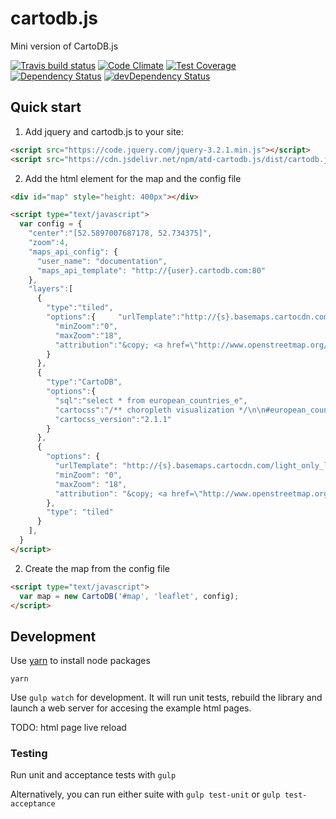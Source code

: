 # cartodb.js

Mini version of CartoDB.js

[![Travis build status](http://img.shields.io/travis/atd/cartodb.js.svg?style=flat)](https://travis-ci.org/atd/cartodb.js)
[![Code Climate](https://codeclimate.com/github/atd/cartodb.js/badges/gpa.svg)](https://codeclimate.com/github/atd/cartodb.js)
[![Test Coverage](https://codeclimate.com/github/atd/cartodb.js/badges/coverage.svg)](https://codeclimate.com/github/atd/cartodb.js)
[![Dependency Status](https://david-dm.org/atd/cartodb.js.svg)](https://david-dm.org/atd/cartodb.js)
[![devDependency Status](https://david-dm.org/atd/cartodb.js/dev-status.svg)](https://david-dm.org/atd/cartodb.js#info=devDependencies)


## Quick start

1. Add jquery and cartodb.js to your site:

```html
<script src="https://code.jquery.com/jquery-3.2.1.min.js"></script>
<script src="https://cdn.jsdelivr.net/npm/atd-cartodb.js/dist/cartodb.js"></script>
```

2. Add the html element for the map and the config file

```html
<div id="map" style="height: 400px"></div>

<script type="text/javascript">
  var config = {
    "center":"[52.5897007687178, 52.734375]",
    "zoom":4,
    "maps_api_config": {
      "user_name": "documentation",
      "maps_api_template": "http://{user}.cartodb.com:80"
    },
    "layers":[
      {
        "type":"tiled",
        "options":{     "urlTemplate":"http://{s}.basemaps.cartocdn.com/light_all/{z}/{x}/{y}.png",
          "minZoom":"0",
          "maxZoom":"18",
          "attribution":"&copy; <a href=\"http://www.openstreetmap.org/copyright\">OpenStreetMap</a> contributors"
        }
      },
      {
        "type":"CartoDB",
        "options":{
          "sql":"select * from european_countries_e",
          "cartocss":"/** choropleth visualization */\n\n#european_countries_e{\n  polygon-fill: #FFFFB2;\n  polygon-opacity: 0.8;\n  line-color: #FFF;\n  line-width: 1;\n  line-opacity: 0.5;\n}\n#european_countries_e [ area <= 1638094] {\n   polygon-fill: #B10026;\n}\n#european_countries_e [ area <= 55010] {\n   polygon-fill: #E31A1C;\n}\n#european_countries_e [ area <= 34895] {\n   polygon-fill: #FC4E2A;\n}\n#european_countries_e [ area <= 12890] {\n   polygon-fill: #FD8D3C;\n}\n#european_countries_e [ area <= 10025] {\n   polygon-fill: #FEB24C;\n}\n#european_countries_e [ area <= 9150] {\n   polygon-fill: #FED976;\n}\n#european_countries_e [ area <= 5592] {\n   polygon-fill: #FFFFB2;\n}",
          "cartocss_version":"2.1.1"
        }
      },
      {
        "options": {
          "urlTemplate": "http://{s}.basemaps.cartocdn.com/light_only_labels/{z}/{x}/{y}.png",
          "minZoom": "0",
          "maxZoom": "18",
          "attribution": "&copy; <a href=\"http://www.openstreetmap.org/copyright\">OpenStreetMap</a> contributors"
        },
        "type": "tiled"
      }
    ],
  }
</script>
```

2. Create the map from the config file

```html
<script type="text/javascript">
  var map = new CartoDB('#map', 'leaflet', config);
</script>
```


## Development

Use [yarn](https://yarnpkg.com/) to install node packages

```
yarn
```

Use `gulp watch` for development. It will run unit tests, rebuild the library and
launch a web server for accesing the example html pages.

TODO: html page live reload

### Testing

Run unit and acceptance tests with `gulp`

Alternatively, you can run either suite with `gulp test-unit` or `gulp test-acceptance`
